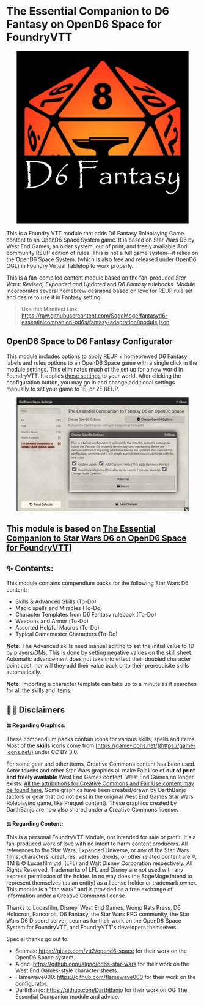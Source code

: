 # The Essential Companion to D6 Fantasy on OpenD6 Space for FoundryVTT

<p align="center"><img src="https://raw.githubusercontent.com/SogeMoge/fantasyd6-essentialcompanion-od6s/main/art/FFVTT.png" alt="Foundry and D6 Fantasy logo" width="450"/></p>

This is a Foundry VTT module that adds D6 Fantasy Roleplaying Game content to an OpenD6 Space System game. It is based on Star Wars D6 by West End Games, an older system, out of print, and freely available And community REUP edition of rules. This is not a full game system--it relies on the OpenD6 Space System. (which is also free and released under OpenD6 OGL) in Foundry Virtual Tabletop to work properly.

This is a fan-compiled content module based on the fan-produced _Star Wars: Revised, Expanded and Updated_ and _D6 Fantasy_ rulebooks. Module incorporates several homebrew desisions based on love for REUP rule set and desire to use it in Fantasy setting.

> Use this Manifest Link: https://raw.githubusercontent.com/SogeMoge/fantasyd6-essentialcompanion-od6s/fantasy-adaptation/module.json

## OpenD6 Space to D6 Fantasy Configurator

This module includes options to apply REUP + homebrewed D6 Fantasy labels and rules options to an OpenD6 Space game with a single click in the module settings. This eliminates much of the set up for a new world in FoundryVTT. It applies [these settings](https://github.com/SogeMoge/fantasyd6-essentialcompanion-od6s/blob/main/fantasyconfigchecklist.md) to your world. After clicking the configuration button, you may go in and change additional settings manually to set your game to 1E, or 2E REUP.

<p align="center"><img src="https://raw.githubusercontent.com/SogeMoge/fantasyd6-essentialcompanion-od6s/main/art/fantasyd6configurator.png" alt="Image of the Configurator dialog box" width="450"/></p>

## This module is based on [The Essential Companion to Star Wars D6 on OpenD6 Space for FoundryVTT](https://github.com/DarthBanjo/starwarsd6-essentialcompanion-od6s)]

## ✨ Contents:

This module contains compendium packs for the following Star Wars D6 content:

- Skills & Advanced Skills (To-Do)
- Magic spells and Miracles (To-Do)
- Character Templates from D6 Fantasy rulebook (To-Do)
- Weapons and Armor (To-Do)
- Assorted Helpful Macros (To-Do)
- Typical Gamemaster Characters (To-Do)

**Note:** The Advanced skills need manual editing to set the initial value to 1D by players/GMs. This is done by setting negative values on the skill sheet. Automatic advancement does not take into effect their doubled character point cost, nor will they add their value back onto their prerequisite skills automatically.

**Note:** Importing a character template can take up to a minute as it searches for all the skills and items.

## 👨‍⚖️ Disclaimers

#### ⚖️ Regarding Graphics:

These compendium packs contain icons for various skills, spells and items. Most of the **skills** icons come from [https://game-icons.net/](https://game-icons.net/) under CC BY 3.0.

For some gear and other items, Creative Commons content has been used. Actor tokens and other Star Wars graphics all make Fair Use of **out of print and freely available** West End Games content. West End Games no longer exists.
[All the attributions for Creative Commons and Fair Use content may be found here.](https://github.com/DarthBanjo/starwarsd6-essentialcompanion-od6s/blob/main/attributions.md)
Some graphics have been created/drawn by DarthBanjo (actors or gear that did not exist in the original West End Games Star Wars Roleplaying game, like Prequel content). These graphics created by DarthBanjo are now also shared under a Creative Commons license.

#### ⚖️ Regarding Content:

This is a personal FoundryVTT Module, not intended for sale or profit. It's a fan-produced work of love with no intent to harm content producers. All references to the Star Wars, Expanded Universe, or any of the Star Wars films, characters, creatures, vehicles, droids, or other related content are ®, TM & © Lucasfilm Ltd. (LFL) and Walt Disney Corporation respectively. All Rights Reserved, Trademarks of LFL and Disney are not used with any express permission of the holder. In no way does the SogeMoge intend to represent themselves (as an entity) as a license holder or trademark owner. This module is a "fan work" and is provided as a free exchange of information under a Creative Commons license.

Thanks to Lucasfilm, Disney, West End Games, Womp Rats Press, D6 Holocron, Rancorpit, D6 Fantasy, the Star Wars RPG community, the Star Wars D6 Discord server, seumas for their work on the OpenD6 Space System for FoundryVTT, and FoundryVTT's developers themselves.

Special thanks go out to:

- Seumas: https://gitlab.com/vtt2/opend6-space for their work on the OpenD6 Space system.
- Algnc: https://github.com/algnc/od6s-star-wars for their work on the West End Games-style character sheets.
- Flamewave000: https://github.com/flamewave000 for their work on the configurator.
- DarthBanjo: https://github.com/DarthBanjo for their work on OG The Essential Companion module and adviсe.
